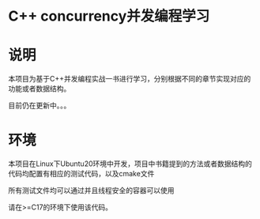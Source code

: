 # C++ concurrency并发编程学习

# 说明
本项目为基于C++并发编程实战一书进行学习，分别根据不同的章节实现对应的功能或者数据结构。

目前仍在更新中。。。

# 环境
本项目在Linux下Ubuntu20环境中开发，项目中书籍提到的方法或者数据结构的代码均配置有相应的测试代码，以及cmake文件

所有测试文件均可以通过并且线程安全的容器可以使用

请在>=C17的环境下使用该代码。